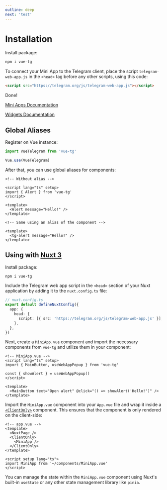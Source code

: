 ```yaml
---
outline: deep
next: 'test'
---
```


# Installation

Install package:

```bash
npm i vue-tg
```

To connect your Mini App to the Telegram client, place the script `telegram-web-app.js` in the `<head>` tag before any other scripts, using this code:

```html
<script src="https://telegram.org/js/telegram-web-app.js"></script>
```

Done!

[Mini Apps Documentation](/mini-apps)

[Widgets Documentation](/widgets)

## Global Aliases

Register on Vue instance:

```ts
import VueTelegram from 'vue-tg'

Vue.use(VueTelegram)
```

After that, you can use global aliases for components:

```vue
<!-- Without alias -->

<script lang="ts" setup>
import { Alert } from 'vue-tg'
</script>

<template>
  <Alert message="Hello!" />
</template>

<!-- Same using an alias of the component -->

<template>
  <tg-alert message="Hello!" />
</template>
```

## Using with [Nuxt 3](https://nuxt.com/)

Install package:

```bash
npm i vue-tg
```

Include the Telegram web app script in the `<head>` section of your Nuxt application by adding it to the `nuxt.config.ts` file:

```ts
// nuxt.config.ts
export default defineNuxtConfig({
  app: {
    head: {
      script: [{ src: 'https://telegram.org/js/telegram-web-app.js' }],
    },
  },
})
```

Next, create a `MiniApp.vue` component and import the necessary components from `vue-tg` and utilize them in your component:

```vue
<!-- MiniApp.vue -->
<script lang="ts" setup>
import { MainButton, useWebAppPopup } from 'vue-tg'

const { showAlert } = useWebAppPopup()
</script>

<template>
  <MainButton text="Open alert" @click="() => showAlert('Hello!')" />
</template>
```

Import the `MiniApp.vue` component into your `App.vue` file and wrap it inside a [`<ClientOnly>`](https://nuxt.com/docs/api/components/client-only) component. This ensures that the component is only rendered on the client-side:

```vue
<!-- app.vue -->
<template>
  <NuxtPage />
  <ClientOnly>
    <MiniApp />
  </ClientOnly>
</template>

<script setup lang="ts">
import MiniApp from '~/components/MiniApp.vue'
</script>
```

You can manage the state within the `MiniApp.vue` component using Nuxt's built-in `useState` or any other state management library like `pinia`.
